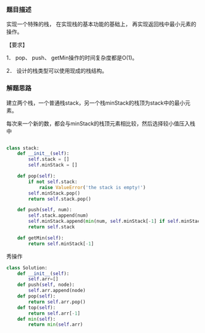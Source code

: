
### 题目描述

实现一个特殊的栈， 在实现栈的基本功能的基础上， 再实现返回栈中最小元素的操作。

【要求】

1． pop、 push、 getMin操作的时间复杂度都是O(1)。

2． 设计的栈类型可以使用现成的栈结构。

### 解题思路

建立两个栈，一个普通栈stack，另一个栈minStack的栈顶为stack中的最小元素。

每次来一个新的数，都会与minStack的栈顶元素相比较，然后选择较小值压入栈中


```python

class stack:
    def __init__(self):
        self.stack = []
        self.minStack = []

    def pop(self):
        if not self.stack:
            raise ValueError('the stack is empty!')
        self.minStack.pop()
        return self.stack.pop()

    def push(self, num):
        self.stack.append(num)
        self.minStack.append(min(num, self.minStack[-1] if self.minStack else num))
        return self.stack

    def getMin(self):
        return self.minStack[-1]

```

秀操作
```python
class Solution:
    def __init__(self):
        self.arr=[]
    def push(self, node):
        self.arr.append(node)
    def pop(self):
        return self.arr.pop()
    def top(self):
        return self.arr[-1]
    def min(self):
        return min(self.arr)
```
